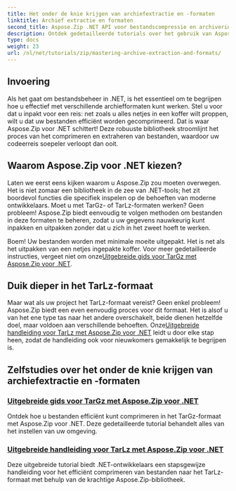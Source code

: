 ```yaml
---
title: Het onder de knie krijgen van archiefextractie en -formaten
linktitle: Archief extractie en formaten
second_title: Aspose.Zip .NET API voor bestandscompressie en archivering
description: Ontdek gedetailleerde tutorials over het gebruik van Aspose.Zip voor .NET om archiefextractie- en compressieformaten zoals TarGz en TarLz onder de knie te krijgen.
type: docs
weight: 23
url: /nl/net/tutorials/zip/mastering-archive-extraction-and-formats/
---
```

## Invoering

Als het gaat om bestandsbeheer in .NET, is het essentieel om te begrijpen hoe u effectief met verschillende archiefformaten kunt werken. Stel u voor dat u inpakt voor een reis: net zoals u alles netjes in een koffer wilt proppen, wilt u dat uw bestanden efficiënt worden gecomprimeerd. Dat is waar Aspose.Zip voor .NET schittert! Deze robuuste bibliotheek stroomlijnt het proces van het comprimeren en extraheren van bestanden, waardoor uw codeerreis soepeler verloopt dan ooit.

## Waarom Aspose.Zip voor .NET kiezen?

Laten we eerst eens kijken waarom u Aspose.Zip zou moeten overwegen. Het is niet zomaar een bibliotheek in de zee van .NET-tools; het zit boordevol functies die specifiek inspelen op de behoeften van moderne ontwikkelaars. Moet u met TarGz- of TarLz-formaten werken? Geen probleem! Aspose.Zip biedt eenvoudig te volgen methoden om bestanden in deze formaten te beheren, zodat u uw gegevens nauwkeurig kunt inpakken en uitpakken zonder dat u zich in het zweet hoeft te werken.

Boem! Uw bestanden worden met minimale moeite uitgepakt. Het is net als het uitpakken van een netjes ingepakte koffer. Voor meer gedetailleerde instructies, vergeet niet om onze[Uitgebreide gids voor TarGz met Aspose.Zip voor .NET](./comprehensive-guide-to-tar-gz/). 

## Duik dieper in het TarLz-formaat

 Maar wat als uw project het TarLz-formaat vereist? Geen enkel probleem! Aspose.Zip biedt een even eenvoudig proces voor dit formaat. Het is alsof u van het ene type tas naar het andere overschakelt, beide dienen hetzelfde doel, maar voldoen aan verschillende behoeften. Onze[Uitgebreide handleiding voor TarLz met Aspose.Zip voor .NET](./comprehensive-guide-to-tar-lz/) leidt u door elke stap heen, zodat de handleiding ook voor nieuwkomers gemakkelijk te begrijpen is.

## Zelfstudies over het onder de knie krijgen van archiefextractie en -formaten
### [Uitgebreide gids voor TarGz met Aspose.Zip voor .NET](./comprehensive-guide-to-tar-gz/)
Ontdek hoe u bestanden efficiënt kunt comprimeren in het TarGz-formaat met Aspose.Zip voor .NET. Deze gedetailleerde tutorial behandelt alles van het instellen van uw omgeving.
### [Uitgebreide handleiding voor TarLz met Aspose.Zip voor .NET](./comprehensive-guide-to-tar-lz/)
Deze uitgebreide tutorial biedt .NET-ontwikkelaars een stapsgewijze handleiding voor het efficiënt comprimeren van bestanden naar het TarLz-formaat met behulp van de krachtige Aspose.Zip-bibliotheek.